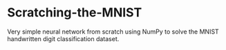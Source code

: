 # Scratching-the-MNIST
Very simple neural network from scratch using NumPy to solve the MNIST handwritten digit classification dataset.
